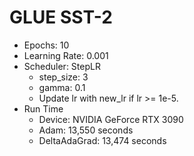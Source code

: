 # GLUE SST-2

- Epochs: 10
- Learning Rate: 0.001
- Scheduler: StepLR
    - step_size: 3
    - gamma: 0.1
    - Update lr with new_lr if lr >= 1e-5.
- Run Time
    - Device: NVIDIA GeForce RTX 3090
    - Adam: 13,550 seconds
    - DeltaAdaGrad: 13,474 seconds
